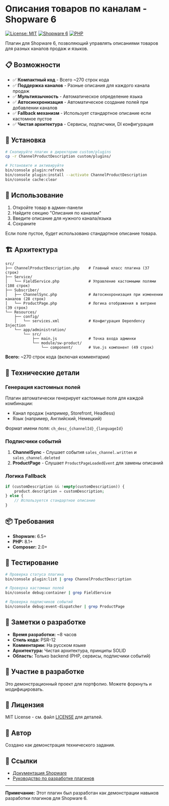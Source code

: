 # Описания товаров по каналам - Shopware 6

[![License: MIT](https://img.shields.io/badge/License-MIT-yellow.svg)](https://opensource.org/licenses/MIT)
[![Shopware 6](https://img.shields.io/badge/Shopware-6.5%2B-blue)](https://www.shopware.com/)
[![PHP](https://img.shields.io/badge/PHP-8.1%2B-purple)](https://www.php.net/)

Плагин для Shopware 6, позволяющий управлять описаниями товаров для разных каналов продаж и языков.

## 📋 Возможности

- ✅ **Компактный код** - Всего ~270 строк кода
- ✅ **Поддержка каналов** - Разные описания для каждого канала продаж
- ✅ **Мультиязычность** - Автоматическое определение языка
- ✅ **Автосинхронизация** - Автоматическое создание полей при добавлении каналов
- ✅ **Fallback механизм** - Использует стандартное описание если кастомное пустое
- ✅ **Чистая архитектура** - Сервисы, подписчики, DI конфигурация

## 🚀 Установка

```bash
# Скопируйте плагин в директорию custom/plugins
cp -r ChannelProductDescription custom/plugins/

# Установите и активируйте
bin/console plugin:refresh
bin/console plugin:install --activate ChannelProductDescription
bin/console cache:clear
```

## 📖 Использование

1. Откройте товар в админ-панели
2. Найдите секцию "Описания по каналам"
3. Введите описание для нужного канала/языка
4. Сохраните

Если поле пустое, будет использовано стандартное описание товара.

## 🏗️ Архитектура

```
src/
├── ChannelProductDescription.php    # Главный класс плагина (37 строк)
├── Service/
│   └── FieldService.php             # Управление кастомными полями (108 строк)
├── Subscriber/
│   ├── ChannelSync.php              # Автосинхронизация при изменении каналов (28 строк)
│   └── ProductPage.php              # Логика отображения в витрине (39 строк)
└── Resources/
    ├── config/
    │   └── services.xml             # Конфигурация Dependency Injection
    └── app/administration/
        └── src/
            ├── main.js              # Точка входа админки
            └── module/sw-product/
                └── component/       # Vue.js компонент (49 строк)
```

**Всего:** ~270 строк кода (включая комментарии)

## 🔧 Технические детали

### Генерация кастомных полей

Плагин автоматически генерирует кастомные поля для каждой комбинации:
- Канал продаж (например, Storefront, Headless)
- Язык (например, Английский, Немецкий)

Формат имени поля: `ch_desc_{channelId}_{languageId}`

### Подписчики событий

1. **ChannelSync** - Слушает события `sales_channel.written` и `sales_channel.deleted`
2. **ProductPage** - Слушает `ProductPageLoadedEvent` для замены описаний

### Логика Fallback

```php
if (customDescription && !empty(customDescription)) {
    product.description = customDescription;
} else {
    // Используется стандартное описание
}
```

## 📦 Требования

- **Shopware:** 6.5+
- **PHP:** 8.1+
- **Composer:** 2.0+

## 🧪 Тестирование

```bash
# Проверка статуса плагина
bin/console plugin:list | grep ChannelProductDescription

# Проверка кастомных полей
bin/console debug:container | grep FieldService

# Проверка подписчиков событий
bin/console debug:event-dispatcher | grep ProductPage
```

## 📝 Заметки о разработке

- **Время разработки:** ~8 часов
- **Стиль кода:** PSR-12
- **Комментарии:** На русском языке
- **Архитектура:** Чистая архитектура, принципы SOLID
- **Область:** Только backend (PHP, сервисы, подписчики событий)

## 🤝 Участие в разработке

Это демонстрационный проект для портфолио. Можете форкнуть и модифицировать.

## 📄 Лицензия

MIT License - см. файл [LICENSE](LICENSE) для деталей.

## 👤 Автор

Создано как демонстрация технического задания.

## 🔗 Ссылки

- [Документация Shopware](https://developer.shopware.com/)
- [Руководство по разработке плагинов](https://developer.shopware.com/docs/guides/plugins/)

---

**Примечание:** Этот плагин был разработан как демонстрации навыков разработки плагинов для Shopware 6.
